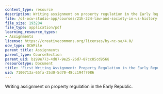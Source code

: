 ```yaml
---
content_type: resource
description: Writing assignment on property regulation in the Early Republic.
file: /ol-ocw-studio-app/courses/21h-224-law-and-society-in-us-history-spring-2003/7100713a65fa25d05d7048cc194f7086_lawandsocfiragnment203.pdf
file_size: 193284
file_type: application/pdf
learning_resource_types:
- Assignments
license: https://creativecommons.org/licenses/by-nc-sa/4.0/
ocw_type: OCWFile
parent_title: Assignments
parent_type: CourseSection
parent_uid: b199e773-4d87-9e25-26d7-87cc85cd9568
resourcetype: Document
title: 'First Writing Assignment: Property Regulation in the Early Republic '
uid: 7100713a-65fa-25d0-5d70-48cc194f7086
---
```

Writing assignment on property regulation in the Early Republic.
